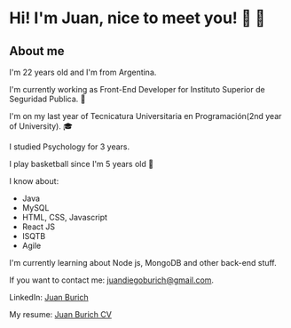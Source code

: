 # Hi! I'm Juan, nice to meet you! 👋 👋
## About me 

I'm 22 years old and I'm from Argentina.

I'm currently working as Front-End Developer for Instituto Superior de Seguridad Publica. 👮

I'm on my last year of Tecnicatura Universitaria en Programación(2nd year of University). 🎓

I studied Psychology for 3 years.

I play basketball since I'm 5 years old 🏀

I know about:
* Java
* MySQL
* HTML, CSS, Javascript
* React JS
* ISQTB
* Agile

I'm currently learning about Node js, MongoDB and other back-end stuff.

If you want to contact me: juandiegoburich@gmail.com.

LinkedIn: [Juan Burich](https://www.linkedin.com/in/juan-burich-4ab817187/)

My resume: [Juan Burich CV](https://drive.google.com/file/d/1h3Toet8_tWgOS5br-CHyV8qKTB9R5uj9/view?usp=sharing)
